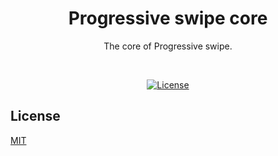 <h1 align="center">
   <b>
        Progressive swipe core
   </b>
</h1>

<p align="center">The core of Progressive swipe.</p>
<br />

<div align="center">

[![License][license-image]][license-url]

[license-url]: https://opensource.org/licenses/MIT
[license-image]: https://img.shields.io/npm/l/make-coverage-badge.svg

<!-- 
[![build][build-image]](build)
[![coverage:functions][coverage:functions-image]](coverage)
[![coverage:statements][coverage:statements-image]](coverage)
[![coverage:lines][coverage:lines-image]](coverage)
[![coverage:branches][coverage:branches-image]](coverage) -->


<!-- 
[build-image]: https://img.shields.io/github/actions/workflow/status/ArashAbdiGhafoori/evma/jest.yml?label=build&branch=main
[coverage:functions-image]: ./coverage/badge-functions.svg
[coverage:statements-image]: ./coverage/badge-statements.svg
[coverage:lines-image]: ./coverage/badge-lines.svg
[coverage:branches-image]: ./coverage/badge-branches.svg
-->
</div>

<!-- 
<br />

## Table of Contents

- [Features](#features)
- [Installation](#installation)
- [Getting start](./docs/getting-started.md)
- [License](#license)

<br />

## Features

- [Event](./docs/event.md)
- [Store](./docs/store.md)
- [Pipeline](./docs/pipeline.md)
- [Command and query responsibility segregation](./docs/cqrs.md)
- [Dependency injection](./docs/dependency-injection.md)

<br />

## Installation

To install mediator use the command:

```bash
npm install @arashghafoori/mediator
```

<br /> -->


## License

[MIT](LICENSE)
